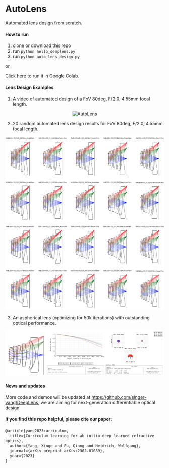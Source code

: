 # AutoLens

Automated lens design from scratch.

#### How to run

1. clone or download this repo
2. run ```python hello_deeplens.py```
3. run ```python auto_lens_design.py```

or

[Click here](https://colab.research.google.com/github/singer-yang/AutoLens/blob/main/auto_lens_design.ipynb) to run it in Google Colab.

#### Lens Design Examples

1. A video of automated design of a FoV 80deg, F/2.0, 4.55mm focal length.

<div style="text-align:center;">
    <img src="imgs/lens_design.gif" alt="AutoLens" style="width:450px; height:400px;"/>
</div>

2. 20 random automated lens design results for FoV 80deg, F/2.0, 4.55mm focal length.

<div style="text-align:center;">
    <img src="imgs/lens_design.png" alt="AutoLens" style="width:800px; height:550px;"/>
</div>

3. An aspherical lens (optimizing for 50k iterations) with outstanding optical performance.

<div style="text-align:center;">
    <img src="imgs/cellphone_example.png" alt="AutoLens" style="width:800px"/>
</div>


#### News and updates

More code and demos will be updated at https://github.com/singer-yang/DeepLens, we are aiming for next-generation differentiable optical design!

#### If you find this repo helpful, please cite our paper:

```
@article{yang2023curriculum,
  title={Curriculum learning for ab initio deep learned refractive optics},
  author={Yang, Xinge and Fu, Qiang and Heidrich, Wolfgang},
  journal={arXiv preprint arXiv:2302.01089},
  year={2023}
}
```
